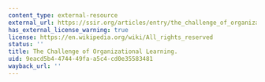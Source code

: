 ```yaml
---
content_type: external-resource
external_url: https://ssir.org/articles/entry/the_challenge_of_organizational_learning
has_external_license_warning: true
license: https://en.wikipedia.org/wiki/All_rights_reserved
status: ''
title: The Challenge of Organizational Learning.
uid: 9eacd5b4-4744-49fa-a5c4-cd0e35583481
wayback_url: ''
---
```

